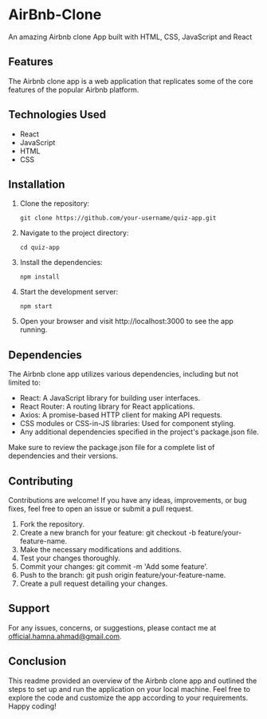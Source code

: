# AirBnb-Clone
An amazing Airbnb clone App built with HTML, CSS, JavaScript and React

## Features
The Airbnb clone app is a web application that replicates some of the core features of the popular Airbnb platform.

## Technologies Used

- React
- JavaScript
- HTML
- CSS

## Installation

1. Clone the repository:

   ```
   git clone https://github.com/your-username/quiz-app.git
2. Navigate to the project directory:

   ```
   cd quiz-app
3. Install the dependencies:

   ```
   npm install
4. Start the development server:

   ```
   npm start
5. Open your browser and visit http://localhost:3000 to see the app running.

## Dependencies
The Airbnb clone app utilizes various dependencies, including but not limited to:

- React: A JavaScript library for building user interfaces.
- React Router: A routing library for React applications.
- Axios: A promise-based HTTP client for making API requests.
- CSS modules or CSS-in-JS libraries: Used for component styling.
- Any additional dependencies specified in the project's package.json file.

Make sure to review the package.json file for a complete list of dependencies and their versions.

## Contributing
Contributions are welcome! If you have any ideas, improvements, or bug fixes, feel free to open an issue or submit a pull request.

1. Fork the repository.
2. Create a new branch for your feature: git checkout -b feature/your-feature-name.
3. Make the necessary modifications and additions.
4. Test your changes thoroughly.
5. Commit your changes: git commit -m 'Add some feature'.
6. Push to the branch: git push origin feature/your-feature-name.
7. Create a pull request detailing your changes.

## Support
For any issues, concerns, or suggestions, please contact me at official.hamna.ahmad@gmail.com.

## Conclusion
This readme provided an overview of the Airbnb clone app and outlined the steps to set up and run the application on your local machine. Feel free to explore the code and customize the app according to your requirements. Happy coding!
